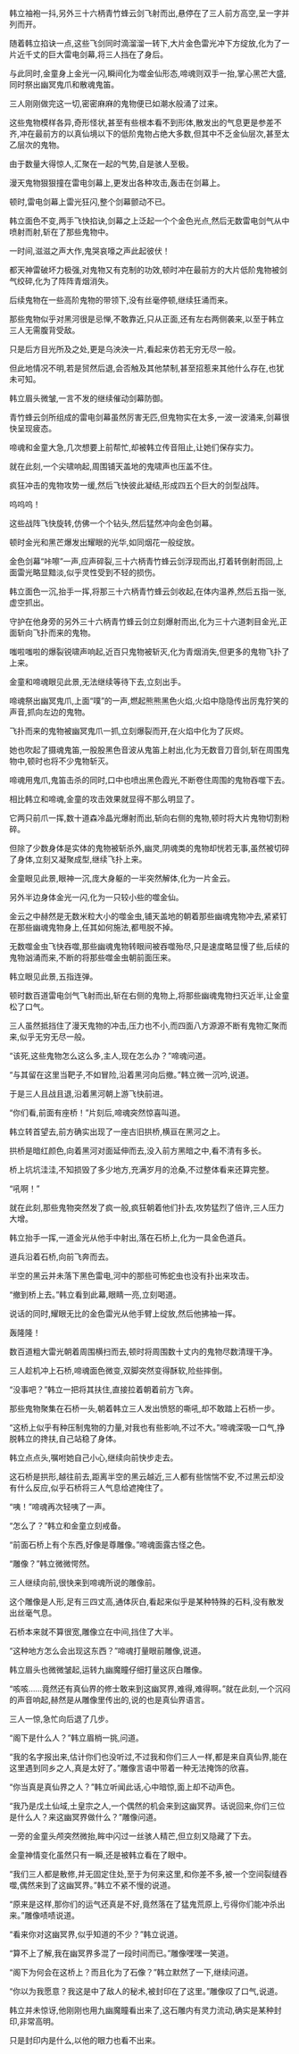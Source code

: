 
韩立袖袍一抖,另外三十六柄青竹蜂云剑飞射而出,悬停在了三人前方高空,呈一字并列而开。

随着韩立掐诀一点,这些飞剑同时滴溜溜一转下,大片金色雷光冲下方绽放,化为了一片近千丈的巨大雷电剑幕,将三人挡在了身后。

与此同时,金童身上金光一闪,瞬间化为噬金仙形态,啼魂则双手一抬,掌心黑芒大盛,同时祭出幽冥鬼爪和散魂鬼笛。

三人刚刚做完这一切,密密麻麻的鬼物便已如潮水般涌了过来。

这些鬼物模样各异,奇形怪状,甚至有些根本看不到形体,散发出的气息更是参差不齐,冲在最前方的以真仙境以下的低阶鬼物占绝大多数,但其中不乏金仙层次,甚至太乙层次的鬼物。

由于数量大得惊人,汇聚在一起的气势,自是骇人至极。

漫天鬼物狠狠撞在雷电剑幕上,更发出各种攻击,轰击在剑幕上。

顿时,雷电剑幕上雷光狂闪,整个剑幕颤动不已。

韩立面色不变,两手飞快掐诀,剑幕之上泛起一个个金色光点,然后无数雷电剑气从中喷射而射,斩在了那些鬼物中。

一时间,滋滋之声大作,鬼哭哀嚎之声此起彼伏！

都天神雷破坏力极强,对鬼物又有克制的功效,顿时冲在最前方的大片低阶鬼物被剑气绞碎,化为了阵阵青烟消失。

后续鬼物在一些高阶鬼物的带领下,没有丝毫停顿,继续狂涌而来。

那些鬼物似乎对黑河很是忌惮,不敢靠近,只从正面,还有左右两侧袭来,以至于韩立三人无需腹背受敌。

只是后方目光所及之处,更是乌泱泱一片,看起来仿若无穷无尽一般。

但此地情况不明,若是贸然后退,会否触及其他禁制,甚至招惹来其他什么存在,也犹未可知。

韩立眉头微皱,一言不发的继续催动剑幕防御。

青竹蜂云剑所组成的雷电剑幕虽然厉害无匹,但鬼物实在太多,一波一波涌来,剑幕很快呈现疲态。

啼魂和金童大急,几次想要上前帮忙,却被韩立传音阻止,让她们保存实力。

就在此刻,一个尖啸响起,周围铺天盖地的鬼啸声也压盖不住。

疯狂冲击的鬼物攻势一缓,然后飞快彼此凝结,形成四五个巨大的剑型战阵。

呜呜呜！

这些战阵飞快旋转,仿佛一个个钻头,然后猛然冲向金色剑幕。

顿时金光和黑芒爆发出耀眼的光华,如同烟花一般绽放。

金色剑幕“咔嚓”一声,应声碎裂,三十六柄青竹蜂云剑浮现而出,打着转倒射而回,上面雷光略显黯淡,似乎灵性受到不轻的损伤。

韩立面色一沉,抬手一挥,将那三十六柄青竹蜂云剑收起,在体内温养,然后五指一张,虚空抓出。

守护在他身旁的另外三十六柄青竹蜂云剑立刻爆射而出,化为三十六道刺目金光,正面斩向飞扑而来的鬼物。

嗤啦嗤啦的爆裂锐啸声响起,近百只鬼物被斩灭,化为青烟消失,但更多的鬼物飞扑了上来。

金童和啼魂眼见此景,无法继续等待下去,立刻出手。

啼魂祭出幽冥鬼爪,上面“噗”的一声,燃起熊熊黑色火焰,火焰中隐隐传出厉鬼狞笑的声音,抓向左边的鬼物。

飞扑而来的鬼物被幽冥鬼爪一抓,立刻爆裂而开,在火焰中化为了灰烬。

她也吹起了摄魂鬼笛,一股股黑色音波从鬼笛上射出,化为无数音刀音剑,斩在周围鬼物中,顿时也将不少鬼物斩灭。

啼魂用鬼爪,鬼笛击杀的同时,口中也喷出黑色霞光,不断卷住周围的鬼物吞噬下去。

相比韩立和啼魂,金童的攻击效果就显得不那么明显了。

它两只前爪一挥,数十道森冷晶光爆射而出,斩向右侧的鬼物,顿时将大片鬼物切割粉碎。

但除了少数身体是实体的鬼物被斩杀外,幽灵,阴魂类的鬼物却恍若无事,虽然被切碎了身体,立刻又凝聚成型,继续飞扑上来。

金童眼见此景,眼神一沉,庞大身躯的一半突然解体,化为一片金云。

另外半边身体金光一闪,化为一只较小些的噬金仙。

金云之中赫然是无数米粒大小的噬金虫,铺天盖地的朝着那些幽魂鬼物冲去,紧紧钉在那些幽魂鬼物身上,任其如何施法,都甩脱不掉。

无数噬金虫飞快吞噬,那些幽魂鬼物转眼间被吞噬殆尽,只是速度略显慢了些,后续的鬼物汹涌而来,不断的将那些噬金虫朝前面压来。

韩立眼见此景,五指连弹。

顿时数百道雷电剑气飞射而出,斩在右侧的鬼物上,将那些幽魂鬼物扫灭近半,让金童松了口气。

三人虽然抵挡住了漫天鬼物的冲击,压力也不小,而四面八方源源不断有鬼物汇聚而来,似乎无穷无尽一般。

“该死,这些鬼物怎么这么多,主人,现在怎么办？”啼魂问道。

“与其留在这里当靶子,不如冒险,沿着黑河向后撤。”韩立微一沉吟,说道。

于是三人且战且退,沿着黑河朝上游飞快前进。

“你们看,前面有座桥！”片刻后,啼魂突然惊喜叫道。

韩立转首望去,前方确实出现了一座古旧拱桥,横亘在黑河之上。

拱桥是暗红颜色,向着黑河对面延伸而去,没入前方黑暗之中,看不清有多长。

桥上坑坑洼洼,不知损毁了多少地方,充满岁月的沧桑,不过整体看来还算完整。

“吼啊！”

就在此刻,那些鬼物突然发了疯一般,疯狂朝着他们扑去,攻势猛烈了倍许,三人压力大增。

韩立抬手一挥,一道金光从他手中射出,落在石桥上,化为一具金色道兵。

道兵沿着石桥,向前飞奔而去。

半空的黑云并未落下黑色雷电,河中的那些可怖蛇虫也没有扑出来攻击。

“撤到桥上去。”韩立看到此幕,眼睛一亮,立刻喝道。

说话的同时,耀眼无比的金色雷光从他手臂上绽放,然后他拂袖一挥。

轰隆隆！

数百道粗大雷光朝着周围横扫而去,顿时将周围数十丈内的鬼物尽数清理干净。

三人趁机冲上石桥,啼魂面色微变,双脚突然变得酥软,险些摔倒。

“没事吧？”韩立一把将其扶住,直接拉着朝着前方飞奔。

那些鬼物聚集在石桥一头,朝着韩立三人发出愤怒的嘶吼,却不敢踏上石桥一步。

“这桥上似乎有种压制鬼物的力量,对我也有些影响,不过不大。”啼魂深吸一口气,挣脱韩立的搀扶,自己站稳了身体。

韩立点点头,嘱咐她自己小心,继续向前快步走去。

这石桥是拱形,越往前去,距离半空的黑云越近,三人都有些惴惴不安,不过黑云却没有什么反应,似乎石桥将三人气息给遮掩住了。

“咦！”啼魂再次轻咦了一声。

“怎么了？”韩立和金童立刻戒备。

“前面石桥上有个东西,好像是尊雕像。”啼魂面露古怪之色。

“雕像？”韩立微微愕然。

三人继续向前,很快来到啼魂所说的雕像前。

这个雕像是人形,足有三四丈高,通体灰白,看起来似乎是某种特殊的石料,没有散发出丝毫气息。

石桥本来就不算很宽,雕像立在中间,挡住了大半。

“这种地方怎么会出现这东西？”啼魂打量眼前雕像,说道。

韩立眉头也微微皱起,运转九幽魔瞳仔细打量这灰白雕像。

“咳咳……竟然还有真仙界的修士敢来到这幽冥界,难得,难得啊。”就在此刻,一个沉闷的声音响起,赫然是从雕像里传出的,说的也是真仙界语言。

三人一惊,急忙向后退了几步。

“阁下是什么人？”韩立眉梢一挑,问道。

“我的名字报出来,估计你们也没听过,不过我和你们三人一样,都是来自真仙界,能在这里遇到同乡之人,真是太好了。”雕像言语中带着一种无法掩饰的欣喜。

“你当真是真仙界之人？”韩立听闻此话,心中暗惊,面上却不动声色。

“我乃是戊土仙域,土皇宗之人,一个偶然的机会来到这幽冥界。话说回来,你们三位是什么人？来这幽冥界做什么？”雕像问道。

一旁的金童头颅突然微抬,眸中闪过一丝骇人精芒,但立刻又隐藏了下去。

金童神情变化虽然只有一瞬,还是被韩立看在了眼中。

“我们三人都是散修,并无固定住处,至于为何来这里,和你差不多,被一个空间裂缝吞噬,偶然来到了这幽冥界。”韩立不紧不慢的说道。

“原来是这样,那你们的运气还真是不好,竟然落在了猛鬼荒原上,亏得你们能冲杀出来。”雕像啧啧说道。

“看来你对这幽冥界,似乎知道的不少？”韩立说道。

“算不上了解,我在幽冥界多混了一段时间而已。”雕像嘿嘿一笑道。

“阁下为何会在这桥上？而且化为了石像？”韩立默然了一下,继续问道。

“你以为我愿意？我这是中了敌人的秘术,被封印在了这里。”雕像叹了口气,说道。

韩立并未惊讶,他刚刚也用九幽魔瞳看出来了,这石雕内有灵力流动,确实是某种封印,非常高明。

只是封印内是什么,以他的眼力也看不出来。
